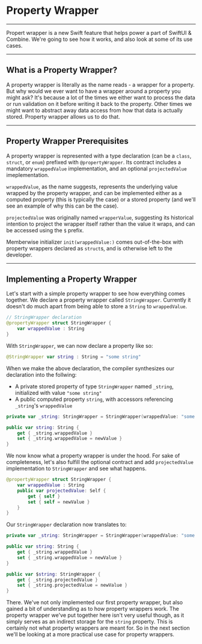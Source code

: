 # Property Wrapper
---
Propert wrapper is a new Swift feature that helps power a part of SwiftUI & Combine. 
We're going to see how it works, and also look at some of its use cases. 

---
## What is a Property Wrapper?

A property wrapper is literally as the name reads - a wrapper for a property. But why would we ever want to have a wrapper 
around a property you might ask? It's because a lot of the times we either want to process the data or run validation on it 
before writing it back to the property. Other times we might want to abstract away data access from how that data is actually 
stored. Property wrapper allows us to do that.

---
## Property Wrapper Prerequisites

A property wrapper is represented with a type declaration (can be a `class`, `struct`, or `enum`) prefixed with `@propertyWrapper`. Its contract includes a mandatory `wrappedValue` implementation, and an optional `projectedValue` imeplementation. 

`wrappedValue`, as the name suggests, represents the underlying value wrapped by the property wrapper, and can be implemented either as a computed property (this is typically the case) or a stored property (and we'll see an example of why this can be the case). 

`projectedValue` was originally named `wrapperValue`, suggesting its historical intention to project the wrapper itself rather than the value it wraps, and can be accessed using the `$` prefix.

Memberwise initializer `init(wrappedValue:)` comes out-of-the-box with property wrappers declared as `struct`s, and is otherwise left to the developer.

---
## Implementing a Property Wrapper

Let's start with a simple property wrapper to see how everything comes together. We declare a property wrapper called `StringWrapper`. Currently it doesn't do much apart from being able to store a `String` to `wrappedValue`.

```Swift
// StringWrapper declaration
@propertyWrapper struct StringWrapper {
    var wrappedValue : String
}
```

With `StringWrapper`, we can now declare a property like so:

```Swift
@StringWrapper var string : String = "some string"
```

When we make the above declaration, the compiler synthesizes our declaration into the follwing:
* A private stored property of type `StringWrapper` named `_string`, initialized with value `"some string"`
* A public computed property `string`, with accessors referencing `_string`'s `wrappedValue`

```Swift 
private var _string: StringWrapper = StringWrapper(wrappedValue: "some string")

public var string: String {
    get { _string.wrappedValue }
    set { _string.wrappedValue = newValue }
}
```

We now know what a property wrapper is under the hood. For sake of completeness, let's also fulfill the optional contract and add `projectedValue` implementation to `StringWrapper` and see what happens.

```Swift
@propertyWrapper struct StringWrapper {
    var wrappedValue : String
    public var projectedValue: Self {
        get { self }
        set { self = newValue }
    }
}
```

Our `StringWrapper` declaration now translates to:

```Swift
private var _string: StringWrapper = StringWrapper(wrappedValue: "some string")

public var string: String {
    get { _string.wrappedValue }
    set { _string.wrappedValue = newValue }
}

public var $string: StringWrapper {
    get { _string.projectedValue }
    set { _string.projectedValue = newValue }
}
```

There. We've not only implemented our first property wrapper, but also gained a bit of understanding as to how property wrappers work. The property wrapper we've put together here isn't very useful though, as it simply serves as an indirect storage for the `string` property. This is certainly not what property wrappers are meant for. So in the next section we'll be looking at a more practical use case for property wrappers.
